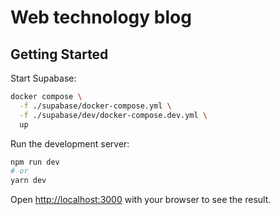 
# Web technology blog

## Getting Started

Start Supabase:

```bash
docker compose \
  -f ./supabase/docker-compose.yml \
  -f ./supabase/dev/docker-compose.dev.yml \
  up
```

Run the development server:

```bash
npm run dev
# or
yarn dev
```

Open [http://localhost:3000](http://localhost:3000) with your browser to see the result.
